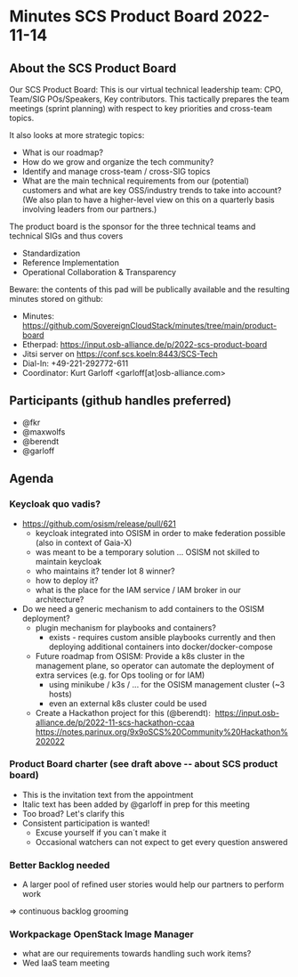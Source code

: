 # Minutes SCS Product Board 2022-11-14

## About the SCS Product Board

Our SCS Product Board: This is our virtual technical leadership team: CPO,
Team/SIG POs/Speakers, Key contributors. This tactically prepares the team
meetings (sprint planning) with respect to key priorities and cross-team
topics.

It also looks at more strategic topics:
- What is our roadmap?
- How do we grow and organize the tech community?
- Identify and manage cross-team / cross-SIG topics
- What are the main technical requirements from our (potential) customers and what are key OSS/industry trends to take into account? (We also plan to have a higher-level view on this on a quarterly basis involving leaders from our partners.)

The product board is the sponsor for the three technical teams and technical SIGs and thus covers
- Standardization
- Reference Implementation
- Operational Collaboration & Transparency

Beware: the contents of this pad will be publically available and the resulting minutes stored on github:
- Minutes: https://github.com/SovereignCloudStack/minutes/tree/main/product-board
- Etherpad: https://input.osb-alliance.de/p/2022-scs-product-board
- Jitsi server on https://conf.scs.koeln:8443/SCS-Tech
- Dial-In: +49-221-292772-611
- Coordinator: Kurt Garloff <garloff[at]osb-alliance.com>

## Participants (github handles preferred)
* @fkr
* @maxwolfs
* @berendt
* @garloff

## Agenda

### Keycloak quo vadis?
* https://github.com/osism/release/pull/621
    - keycloak integrated into OSISM in order to make federation possible (also in context of Gaia-X)
    - was meant to be a temporary solution ... OSISM not skilled to maintain keycloak
    - who maintains it? tender lot 8 winner?
    - how to deploy it?
    - what is the place for the IAM service / IAM broker in our architecture?
* Do we need a generic mechanism to add containers to the OSISM deployment?
    - plugin mechanism for playbooks and containers?
    	* exists - requires custom ansible playbooks currently and then deploying additional containers into docker/docker-compose
    - Future roadmap from OSISM: Provide a k8s cluster in the management plane, so operator can automate the deployment of extra services (e.g. for Ops tooling or for IAM)
    	* using minikube / k3s / ... for the OSISM management cluster (~3 hosts)
    	* even an external k8s cluster could be used
    - Create a Hackathon project for this (@berendt): 
      https://input.osb-alliance.de/p/2022-11-scs-hackathon-ccaa
      https://notes.parinux.org/9x9oSCS%20Community%20Hackathon%202022

### Product Board charter (see draft above -- about SCS product board)
* This is the invitation text from the appointment
* Italic text has been added by @garloff in prep for this meeting
* Too broad? Let's clarify this
* Consistent participation is wanted!
    - Excuse yourself if you can´t make it
    - Occasional watchers can not expect to get every question answered

### Better Backlog needed
* A larger pool of refined user stories would help our partners to perform work

=> continuous backlog grooming

### Workpackage OpenStack Image Manager
* what are our requirements towards handling such work items?
* Wed IaaS team meeting

